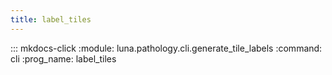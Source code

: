 ```yaml
---
title: label_tiles
---
```

::: mkdocs-click
    :module: luna.pathology.cli.generate_tile_labels
    :command: cli
    :prog_name: label_tiles
